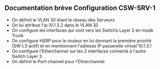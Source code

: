 ## Documentation brève Configuration CSW-SRV-1

- On définit le VLAN 30 étant le réseau des Serveurs
- On lui attribue l'ip 10.1.3.2 dans le VLAN 30
- On configure les interfaces qui vont vers les Switchs Layer 2 en mode Trunk
- On configure HSRP pour le routeur en lui donnant la première priorité (SW-L3 actif) et en mentionnant l'adresse IP passerelle virtuel 10.1.3.1
- On configure l'Etherchannel sur les 2 interfaces connecté à l'autre Switch Layer 3
- On définit le Port-channel pour l'Etherchannel

